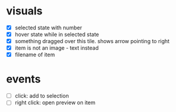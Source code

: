 # visuals
- [x] selected state with number
- [x] hover state while in selected state
- [x] something dragged over this tile. shows arrow pointing to right
- [x] item is not an image - text instead
- [x] filename of item

# events
- [ ] click: add to selection
- [ ] right click: open preview on item